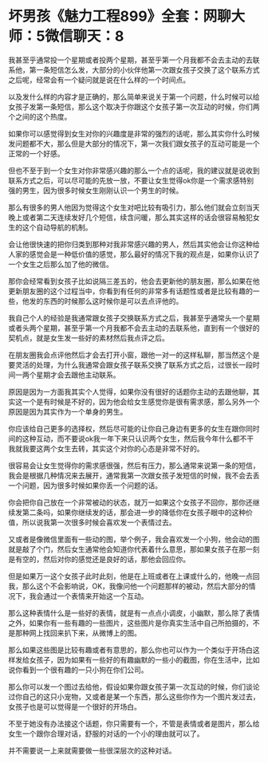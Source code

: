 # 坏男孩《魅力工程899》全套：网聊大师：5微信聊天：8

我甚至乎通常投一个星期或者投两个星期，甚至乎第一个月我都不会去主动的去联系他，第一条短信怎么发，大部分的小伙伴他第一次跟女孩子交换了这个联系方式之后呢，经常会有一个疑问就是说在什么样的一个时间点。

以及发什么样的内容才是正确的，那么简单来说关于第一个问题，什么时候可以给女孩子发第一条短信，那么这个取决于你跟这个女孩子第一次互动的时候，你们两个之间的这个热度。

如果你可以感觉得到女生对你的兴趣度是非常的强烈的话呢，那么其实你什么时候发问题都不大，那么但是大部分的情况下，第一次我们跟女孩子的互动可能是一个正常的一个好感。

但也不至于到一个女生对你非常感兴趣的那么一个点的话呢，我的建议就是说收到联系方式之后，可以尽可能的先放一放，不要让女生觉得ok你是一个需求感特别强的男生，因为很多时候女生刚刚认识一个男生的时候。

那么有很多的男人他因为觉得这个女生对吧比较有吸引力，那么他们就会立刻当天晚上或者第二天连续发好几个短信，续含问暖，那么其实这样的话会很容易触犯女生的这个自动导航的机制。

会让他很快速的把你归类到那种对我非常感兴趣的男人，然后其实他会让你这种给人家的感觉会是一种低价值的感觉，那么最好的情况下我的观点是，如果你认识了一个女生之后那么加了他的微信。

那你会经常看到女孩子比如说隔三差五的，他会去更新他的朋友圈，那么如果在他更新朋友圈的这个过程当中，你看到有任何的非常多有话题性或者是比较有趣的一些，他发的东西的时候那么这时候你是可以去点评他的。

我自己个人的经验是我通常跟女孩子交换联系方式之后，我甚至乎通常头一个星期或者头两个星期，甚至乎第一个月我都不会去主动的去联系他，直到有一个很好的契机点，就是女生发一些好的素材然后我点评之后。

在朋友圈我会点评他然后才会去打开小窗，跟他一对一的这样私聊，那当然这个是要灵活的处理，为什么我通常会跟女孩子联系交换了联系方式之后，过很长一段时间一两个星期才会去跟他主动联系。

原因是因为一方面我其实个人觉得，如果你没有很好的话题你主动的去跟他聊，其实这一个是有时候是不好的，因为他会给女生感觉你是很有需求感，那么另外一个原因是因为其实作为一个单身的男生。

你应该给自己更多的选择权，然后尽可能的让你自己身边有更多的女生在跟你同时间的这种互动，而不要说ok我一年下来只认识两个女生，然后我今年什么都不干我就我要这两个女生去转，其实这个对你的心态是非常不好的。

很容易会让女生觉得你的需求感很强，然后有压力，那么通常来说第一条的短信，我会是根据几种情况来去展开，通常我第一次跟女孩子发短信的时候，我不会去丢一个问题，因为很多时候如果你丢一个问题的话。

你会把你自己放在一个非常被动的状态，就万一如果这个女孩子不回你，那你还继续发第二条吗，如果你继续发的话，那会进一步的降低你在女孩子眼中的这种价值，所以说我第一次很多时候会喜欢发一个表情过去。

又或者是像微信里面有一些动的图，举个例子，我会喜欢发一个小狗，他会动的图就是敲了个门，然后女生通常他会知道你代表着什么意思，那如果女孩子在那一刻是有空的，然后对你的感觉还是良好的话，那他会回应你。

但是如果万一这个女孩子此时此刻，他是在上班或者在上课或什么的，他晚一点回我，那么这个不会影响说，OK，我像问他一个问题那样的被动，然后大部分的情况下，我会通过一个表情来开始这一个互动。

那么这种表情什么是一些好的表情，就是有一点点小调皮，小幽默，那么除了表情之外，如果你有一些有趣的一些图片，这些图片是你真实生活中自己所拍摄的，不是那种网上找回来扒下来，从微博上的图。

那么如果这些图是比较有趣或者有意思的，那么你也可以作为一个类似于开场白这样发给女孩子，因为如果有一些好的有趣幽默的一些小的截图，你在生活中，比如说你看到一个很有趣的一只小狗在你们公司。

那么你可以发一个图过去给他，假设如果你跟女孩子第一次互动的时候，你们谈论过你自己的这只小宠物，又或者是某一个东西，那么这些你作为一个图片发过去，女孩子也是可以觉得是一个很好的开场白。

不至于她没有办法接这个话题，你只需要有一个，不管是表情或者是图片，那么给女生一个跟你合理对话，舒服的对话的一个小的理由就可以了。

并不需要说一上来就需要做一些很深层次的这种对话。